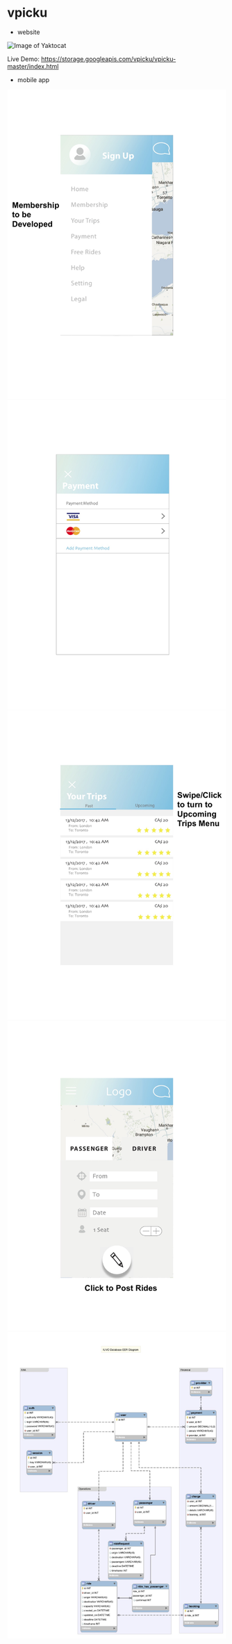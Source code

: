 # vpicku
- website

![Image of Yaktocat](https://storage.googleapis.com/resources-all/screen.png)

Live Demo: https://storage.googleapis.com/vpicku/vpicku-master/index.html

- mobile app


![alt text](https://github.com/capitalallen/iuveo-rideshare-Dapp/blob/master/2.jpg)
![alt text](https://github.com/capitalallen/iuveo-rideshare-Dapp/blob/master/3.jpg)
![alt text](https://github.com/capitalallen/iuveo-rideshare-Dapp/blob/master/4.jpg)
![alt text](https://github.com/capitalallen/iuveo-rideshare-Dapp/blob/master/5.jpg)
![alt text](https://github.com/capitalallen/iuveo-rideshare-Dapp/blob/master/e.jpg)
